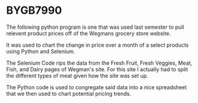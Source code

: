 # BYGB7990

The following python program is one that was used last semester to pull relevent product prices off of the Wegmans grocery store website.

It was used to chart the change in price over a month of a select products using Python and Selenium.

The Selenium Code rips the data from the Fresh Fruit, Fresh Veggies, Meat, Fish, and Dairy pages of Wegman's site. For this site I actually had to split the different types of meat given how the site was set up.

The Python code is used to congregate said data into a nice spreadsheet that we then used to chart potential pricing trends.

